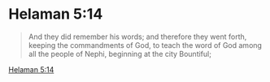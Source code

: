 # Helaman 5:14

> And they did remember his words; and therefore they went forth, keeping the commandments of God, to teach the word of God among all the people of Nephi, beginning at the city Bountiful;

[Helaman 5:14](https://www.churchofjesuschrist.org/study/scriptures/bofm/hel/5?lang=eng&id=p14#p14)


